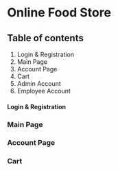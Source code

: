 # Online Food Store

## Table of contents

1. Login & Registration
2. Main Page
3. Account Page
4. Cart
5. Admin Account
6. Employee Account

   
#### Login & Registration


### Main Page 

### Account Page


### Cart


